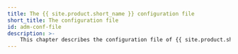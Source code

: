 ```yaml
---
title: The {{ site.product.short_name }} configuration file
short_title: The configuration file
id: adm-conf-file
description: >-
	This chapter describes the configuration file of {{ site.product.short_name }}, with location, syntax, examples. 
---
```

